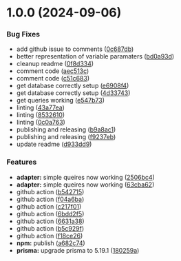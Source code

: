 # 1.0.0 (2024-09-06)


### Bug Fixes

* add github issue to comments ([0c687db](https://github.com/rayk47/prisma-adapter-aurora/commit/0c687dbd3780f3070438f00e4d2970606e5f6031))
* better representation of variable paramaters ([bd0a93d](https://github.com/rayk47/prisma-adapter-aurora/commit/bd0a93d0eb24425d2dabf8450b6a719beb6b1243))
* cleanup readme ([0f8d334](https://github.com/rayk47/prisma-adapter-aurora/commit/0f8d334924dc3e6f28c5388d364fec489a600c05))
* comment code ([aec513c](https://github.com/rayk47/prisma-adapter-aurora/commit/aec513cfa98613239d22309b75a80e214e649fde))
* comment code ([c51c683](https://github.com/rayk47/prisma-adapter-aurora/commit/c51c6835ec3fc12bf619ca026ca3c492c9d07f8b))
* get database correctly setup ([e6908f4](https://github.com/rayk47/prisma-adapter-aurora/commit/e6908f4a903a65475d0159596903a828e43cb900))
* get database correctly setup ([4d33743](https://github.com/rayk47/prisma-adapter-aurora/commit/4d33743fd94dd0bc334ee89d1fb3e59530061b04))
* get queries working ([e547b73](https://github.com/rayk47/prisma-adapter-aurora/commit/e547b7345ab458c7db16e1f2f9d74cd630bb5a8a))
* linting ([43a77ea](https://github.com/rayk47/prisma-adapter-aurora/commit/43a77eabb800e68118c653b834c115c0ad816aea))
* linting ([8532610](https://github.com/rayk47/prisma-adapter-aurora/commit/853261079c5b52b5480b1ceded68b5b6d5e5929d))
* linting ([0c0a763](https://github.com/rayk47/prisma-adapter-aurora/commit/0c0a7634dfc4de8fa387d7e5b506c986e5c3be78))
* publishing and releasing ([b9a8ac1](https://github.com/rayk47/prisma-adapter-aurora/commit/b9a8ac1230161a94acf7d51558a4ac4a90fbb8e0))
* publishing and releasing ([f9237eb](https://github.com/rayk47/prisma-adapter-aurora/commit/f9237eb72e18c6ae03d01bb3e6410ceb4a9f3e18))
* update readme ([d933dd9](https://github.com/rayk47/prisma-adapter-aurora/commit/d933dd90f2467bb14e2f72cc611f4983f9881156))


### Features

* **adapter:** simple queires now working ([2506bc4](https://github.com/rayk47/prisma-adapter-aurora/commit/2506bc4a4a8499339e8ef390eaf4da7c847d3cf9))
* **adapter:** simple queires now working ([63cba62](https://github.com/rayk47/prisma-adapter-aurora/commit/63cba627f51702e34fcbe0a50d62958b423ad715))
* github action ([b542715](https://github.com/rayk47/prisma-adapter-aurora/commit/b5427152c102bd3169239ac4fc9d93ee0d9d1f0b))
* github action ([f04a6ba](https://github.com/rayk47/prisma-adapter-aurora/commit/f04a6bab6c4d4d2692c95d02803f277fda32e0cf))
* github action ([c217f01](https://github.com/rayk47/prisma-adapter-aurora/commit/c217f01e3859ede46f9e999d10f88466ef2ebd5d))
* github action ([6bdd2f5](https://github.com/rayk47/prisma-adapter-aurora/commit/6bdd2f5a5c333c21b0d673bfe7df88bcb18c792d))
* github action ([6631a38](https://github.com/rayk47/prisma-adapter-aurora/commit/6631a383a522fd20954b7760a43e4e0671247fc4))
* github action ([b5c929f](https://github.com/rayk47/prisma-adapter-aurora/commit/b5c929f82dcce9e6fc60ba7940a8c87c57e18aed))
* github action ([f18ce26](https://github.com/rayk47/prisma-adapter-aurora/commit/f18ce264b9bb0652c7c26d1906742c3c052c246c))
* **npm:** publish ([a682c74](https://github.com/rayk47/prisma-adapter-aurora/commit/a682c747927a6a2b00bacc640f9b95a87d6e86d8))
* **prisma:** upgrade prisma to 5.19.1 ([180259a](https://github.com/rayk47/prisma-adapter-aurora/commit/180259a8654cbdce70664550e5014971a829fbab))
